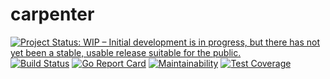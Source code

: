 # carpenter

[![Project Status: WIP – Initial development is in progress, but there has not yet been a stable, usable release suitable for the public.](https://www.repostatus.org/badges/latest/wip.svg)](https://www.repostatus.org/#wip)
[![Build Status](https://travis-ci.com/sjansen/carpenter.svg?branch=master)](https://travis-ci.com/sjansen/carpenter)
[![Go Report Card](https://goreportcard.com/badge/github.com/sjansen/carpenter)](https://goreportcard.com/report/github.com/sjansen/carpenter)
[![Maintainability](https://api.codeclimate.com/v1/badges/3e94da95231ab04b2074/maintainability)](https://codeclimate.com/github/sjansen/carpenter/maintainability)
[![Test Coverage](https://api.codeclimate.com/v1/badges/3e94da95231ab04b2074/test_coverage)](https://codeclimate.com/github/sjansen/carpenter/test_coverage)
